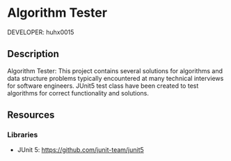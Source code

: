 Algorithm Tester
================

DEVELOPER: huhx0015

## Description

Algorithm Tester: This project contains several solutions for algorithms and data structure problems typically encountered at many technical interviews for software engineers. JUnit5 test class have been created to test algorithms for correct functionality and solutions.

## Resources

### Libraries

* JUnit 5: https://github.com/junit-team/junit5